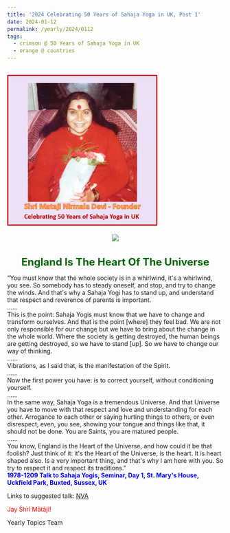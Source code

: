 ```yaml
---
title: '2024 Celebrating 50 Years of Sahaja Yoga in UK, Post 1'
date: 2024-01-12
permalink: /yearly/2024/0112
tags:
  - crimson @ 50 Years of Sahaja Yoga in UK
  - orange @ countries
---
```


<br>
<div style="text-align: left"><img src="/images/50YearsUK.png" width="350" /></div><br>

<div style="text-align: center"><img src="https://pub-1e517d8c73a64c9c82977d676b1fff72.r2.dev/image1315_1978-004_DCB.jpg" /></div>

<br>
<p style="color:DarkGreen; text-align:center">                    
<font size="+2"><b>England Is The Heart Of The Universe</b><br></font>
</p>

<p>
"You must know that the whole society is in a whirlwind, it's a whirlwind, you see. So somebody has to steady oneself, and stop, and try to change the winds. And that's why a Sahaja Yogi has to stand up, and understand that respect and reverence of parents is important.<br>
......<br>
This is the point: Sahaja Yogis must know that we have to change and transform ourselves. And that is the point [where] they feel bad. We are not only responsible for our change but we have to bring about the change in the whole world. Where the society is getting destroyed, the human beings are getting destroyed, so we have to stand [up]. So we have to change our way of thinking.<br>
......<br>
Vibrations, as I said that, is the manifestation of the Spirit.<br>
......<br>
Now the first power you have: is to correct yourself, without conditioning yourself.<br>
......<br>
In the same way, Sahaja Yoga is a tremendous Universe. And that Universe you have to move with that respect and love and understanding for each other. Arrogance to each other or saying hurting things to others, or even disrespect, even, you see,  showing your tongue and things like that, it should not be done. You are Saints, you are matured people.<br>
......<br>
You know, England is the Heart of the Universe, and how could it be that foolish? Just think of it: it's the Heart of the Universe, is the heart. It is heart shaped also. Is a very important thing, and that's why I am here with you. So try to respect it and respect its traditions."<br>
<font color="blue"><b>1978-1209 Talk to Sahaja Yogis, Seminar, Day 1, St. Mary's House, Uckfield Park, Buxted, Sussex, UK</b></font><br>
</p>

Links to suggested talk: <a href="https://soundcloud.com/nirmala-vidya-portal/1978-1209-version-2-our"> NVA</a><br>

<p style="color:red;">Jay Śhrī Mātājī!<br></p>

<p>Yearly Topics Team</p>